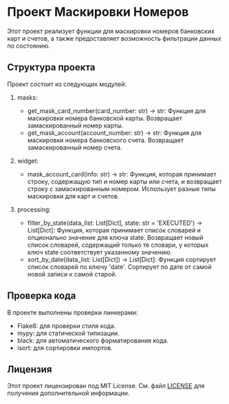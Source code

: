 # Проект Маскировки Номеров

Этот проект реализует функции для маскировки номеров банковских карт и 
счетов, а также предоставляет возможность фильтрации данных по состоянию.
## Структура проекта

Проект состоит из следующих модулей:

1. masks: 
   - get_mask_card_number(card_number: str) -> str: Функция для маскировки номера банковской карты. 
Возвращает замаскированный номер карты.
   - get_mask_account(account_number: str) -> str: Функция для маскировки номера банковского счета. 
Возвращает замаскированный номер счета.

2. widget:
   - mask_account_card(info: str) -> str: Функция, которая принимает строку,
содержащую тип и номер карты или счета, и возвращает строку с замаскированным номером. 
Использует разные типы маскировки для карт и счетов.

3. processing:
   - filter_by_state(data_list: List[Dict], state: str = 'EXECUTED') -> List[Dict]: Функция, которая принимает список словарей и
опционально значение для ключа state. Возвращает новый список словарей, содержащий только те словари,
у которых ключ state соответствует указанному значению.
   - sort_by_date(data_list: List[Dict]) -> List[Dict]: Функция сортирует список словарей по ключу 'date'. 
Сортирует по дате от самой новой записи к самой старой.
  
## Проверка кода

В проекте выполнены проверки линкерами:
- Flake8: для проверки стиля кода.
- mypy: для статической типизации.
- black: для автоматического форматирования кода.
- isort: для сортировки импортов.

## Лицензия

Этот проект лицензирован под MIT License. См. файл [LICENSE](LICENSE) для получения дополнительной информации.
